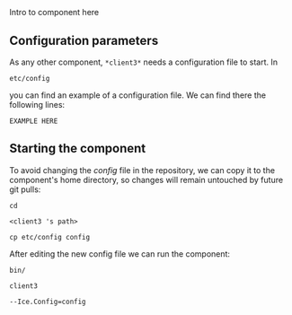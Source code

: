```
```
#
``` client3
```
Intro to component here


## Configuration parameters
As any other component,
``` *client3* ```
needs a configuration file to start. In

    etc/config

you can find an example of a configuration file. We can find there the following lines:

    EXAMPLE HERE

    
## Starting the component
To avoid changing the *config* file in the repository, we can copy it to the component's home directory, so changes will remain untouched by future git pulls:

    cd

``` <client3 's path> ```

    cp etc/config config
    
After editing the new config file we can run the component:

    bin/

```client3 ```

    --Ice.Config=config
